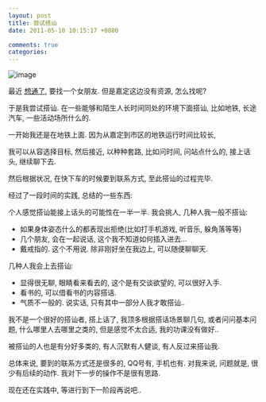 ```yaml
---
layout: post
title: 尝试搭讪
date: 2011-05-10 10:15:17 +0800

comments: true
categories: 
---
```


![image](http://sh.sinaimg.cn/cr/2009/0617/2966953087.jpg)

最近
[想通了](http://www.google.com/search?sourceid=chrome&ie=UTF-8&q=%E6%83%B3%E9%80%9A%E4%BA%86+%E6%83%B3%E5%BC%80%E4%BA%86),
要找一个女朋友. 但是嘉定这边没有资源, 怎么找呢?

于是我尝试搭讪. 在一些能够和陌生人长时间同处的环境下面搭讪, 比如地铁,
长途汽车, 一些活动场所什么的.

一开始我还是在地铁上面. 因为从嘉定到市区的地铁运行时间比较长,

我可以从容选择目标, 然后接近, 以种种套路, 比如问时间, 问站点什么的,
接上话头, 继续聊下去.

然后根据状况, 在快下车的时候要到联系方式, 至此搭讪的过程完毕.

经过了一段时间的实践, 总结的一些东西:

个人感觉搭讪能接上话头的可能性在一半一半. 我会挑人, 几种人我一般不搭讪:

-   如果身体姿态什么的都表现出拒绝(比如打手机游戏, 听音乐, 躲角落等等)
-   几个朋友, 会在一起说话, 这个我不知道如何插入进去...
-   戴戒指的. 这个不用说. 除非刚好坐在我边上, 可以随便聊聊天.

几种人我会上去搭讪:

-   显得很无聊, 眼睛看来看去的, 这个是有交谈欲望的, 可以很好入手.
-   看书的, 可以借看书的内容搭话.
-   气质不一般的. 说实话, 只有其中一部分人我才敢搭讪..

我不是一个很好的搭讪者, 搭上话了, 我顶多根据搭话场景聊几句,
或者问问基本问题, 什么哪里人去哪里之类的, 但是感觉不太合适,
我的功课没有做好..

被搭讪的人也是有分好多类的, 有人沉默有人健谈, 有人反过来搭讪我.

总体来说, 要到的联系方式还是很多的, QQ号有, 手机也有. 对我来说,
问题就是, 很少有后续的动作. 我对下一步的操作不是很有思路.

现在还在实践中, 等进行到下一阶段再说吧..